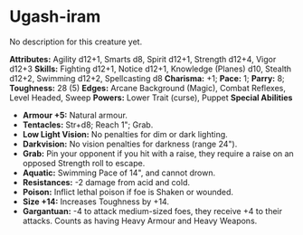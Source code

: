 # Ugash-iram

No description for this creature yet.

**Attributes:** Agility d12+1, Smarts d8, Spirit d12+1, Strength d12+4,
Vigor d12+3
**Skills:** Fighting d12+1, Notice d12+1, Knowledge (Planes) d10,
Stealth d12+2, Swimming d12+2, Spellcasting d8
**Charisma:** +1; **Pace:** 1; **Parry:** 8; **Toughness:** 28 (5)
**Edges:** Arcane Background (Magic), Combat Reflexes, Level Headed,
Sweep
**Powers:** Lower Trait (curse), Puppet
**Special Abilities**

- **Armour +5:** Natural armour.
- **Tentacles:** Str+d8; Reach 1"; Grab.
- **Low Light Vision:** No penalties for dim or dark lighting.
- **Darkvision:** No vision penalties for darkness (range 24").
- **Grab:** Pin your opponent if you hit with a raise, they require a
raise on an opposed Strength roll to escape.
- **Aquatic:** Swimming Pace of 14", and cannot drown.
- **Resistances:** -2 damage from acid and cold.
- **Poison:** Inflict lethal poison if foe is Shaken or wounded.
- **Size +14:** Increases Toughness by +14.
- **Gargantuan:** -4 to attack medium-sized foes, they receive +4 to
their attacks. Counts as having Heavy Armour and Heavy Weapons.
